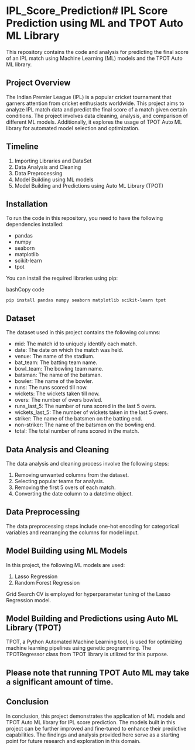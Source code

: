 # IPL_Score_Prediction#   IPL Score Prediction using ML and TPOT Auto ML Library

This repository contains the code and analysis for predicting the final score of an IPL match using Machine Learning (ML) models and the TPOT Auto ML library.

## Project Overview

The Indian Premier League (IPL) is a popular cricket tournament that garners attention from cricket enthusiasts worldwide. This project aims to analyze IPL match data and predict the final score of a match given certain conditions. The project involves data cleaning, analysis, and comparison of different ML models. Additionally, it explores the usage of TPOT Auto ML library for automated model selection and optimization.

## Timeline

1.  Importing Libraries and DataSet
2.  Data Analysis and Cleaning
3.  Data Preprocessing
4.  Model Building using ML models
5.  Model Building and Predictions using Auto ML Library (TPOT)

## Installation

To run the code in this repository, you need to have the following dependencies installed:

-   pandas
-   numpy
-   seaborn
-   matplotlib
-   scikit-learn
-   tpot

You can install the required libraries using pip:

bashCopy code

`pip install pandas numpy seaborn matplotlib scikit-learn tpot` 

## Dataset

The dataset used in this project contains the following columns:

-   mid: The match id to uniquely identify each match.
-   date: The date on which the match was held.
-   venue: The name of the stadium.
-   bat_team: The batting team name.
-   bowl_team: The bowling team name.
-   batsman: The name of the batsman.
-   bowler: The name of the bowler.
-   runs: The runs scored till now.
-   wickets: The wickets taken till now.
-   overs: The number of overs bowled.
-   runs_last_5: The number of runs scored in the last 5 overs.
-   wickets_last_5: The number of wickets taken in the last 5 overs.
-   striker: The name of the batsmen on the batting end.
-   non-striker: The name of the batsmen on the bowling end.
-   total: The total number of runs scored in the match.

## Data Analysis and Cleaning

The data analysis and cleaning process involve the following steps:

1.  Removing unwanted columns from the dataset.
2.  Selecting popular teams for analysis.
3.  Removing the first 5 overs of each match.
4.  Converting the date column to a datetime object.

## Data Preprocessing

The data preprocessing steps include one-hot encoding for categorical variables and rearranging the columns for model input.

## Model Building using ML Models

In this project, the following ML models are used:

1.  Lasso Regression
2.  Random Forest Regression

Grid Search CV is employed for hyperparameter tuning of the Lasso Regression model.

## Model Building and Predictions using Auto ML Library (TPOT)

TPOT, a Python Automated Machine Learning tool, is used for optimizing machine learning pipelines using genetic programming. The TPOTRegressor class from TPOT library is utilized for this purpose.

## Please note that running TPOT Auto ML may take a significant amount of time.

## Conclusion

In conclusion, this project demonstrates the application of ML models and TPOT Auto ML library for IPL score prediction. The models built in this project can be further improved and fine-tuned to enhance their predictive capabilities. The findings and analysis provided here serve as a starting point for future research and exploration in this domain.
